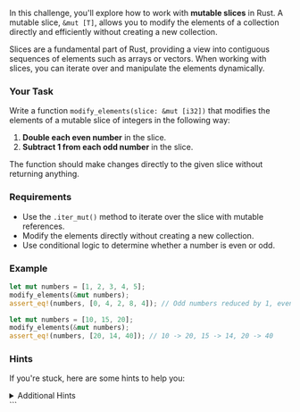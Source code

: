 In this challenge, you'll explore how to work with **mutable slices** in Rust. A mutable slice, `&mut [T]`, allows you to modify the elements of a collection directly and efficiently without creating a new collection.

Slices are a fundamental part of Rust, providing a view into contiguous sequences of elements such as arrays or vectors. When working with slices, you can iterate over and manipulate the elements dynamically.

### Your Task

Write a function `modify_elements(slice: &mut [i32])` that modifies the elements of a mutable slice of integers in the following way:

1. **Double each even number** in the slice.
2. **Subtract 1 from each odd number** in the slice.

The function should make changes directly to the given slice without returning anything.

### Requirements

- Use the `.iter_mut()` method to iterate over the slice with mutable references.
- Modify the elements directly without creating a new collection.
- Use conditional logic to determine whether a number is even or odd.

### Example

```rust
let mut numbers = [1, 2, 3, 4, 5];
modify_elements(&mut numbers);
assert_eq!(numbers, [0, 4, 2, 8, 4]); // Odd numbers reduced by 1, even numbers doubled.

let mut numbers = [10, 15, 20];
modify_elements(&mut numbers);
assert_eq!(numbers, [20, 14, 40]); // 10 -> 20, 15 -> 14, 20 -> 40
```

### Hints

If you're stuck, here are some hints to help you:

<details>
    <summary>Additional Hints</summary>

- Use the `.iter_mut()` method to traverse the slice by mutable reference.
- Remember that you can check if a number is even using `num % 2 == 0`.
- Use dereferencing (`*`) to update the value pointed to by the mutable reference.
- The slice directly modifies the original collection it is derived from, so no need to return anything.
- You can use a `for` loop with mutable references for concise modification.
- Consider edge cases, such as an empty slice, where there are no elements to modify.
- Avoid unnecessary allocations by working directly with the slice.

</details>
```
